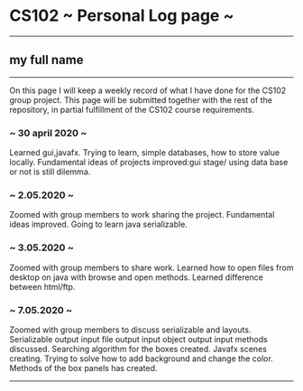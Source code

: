 # CS102 ~ Personal Log page ~
****
## my full name 
****

On this page I will keep a weekly record of what I have done for the CS102 group project. This page will be submitted together with the rest of the repository, in partial fulfillment of the CS102 course requirements.

### ~ 30 april 2020 ~
Learned gui,javafx.
Trying to learn, simple databases, how to store value locally.
Fundamental ideas of projects improved:gui stage/ using data base or not is still dilemma.

### ~ 2.05.2020 ~
Zoomed with group members to work sharing the project.
Fundamental ideas improved.
Going to learn java serializable. 

### ~ 3.05.2020 ~
Zoomed with group members to share work.
Learned how to open files from desktop on java with browse and open methods.
Learned difference between html/ftp.

### ~ 7.05.2020 ~
Zoomed with group members to discuss serializable and layouts.
Serializable output input file output input object output input methods discussed.
Searching algorithm for the boxes created.
Javafx scenes creating.
Trying to solve how to add background and change the color.
Methods of the box panels has created.


****
